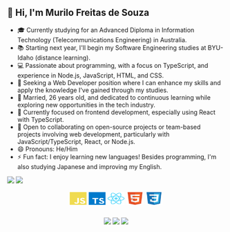 ## 👋 Hi, I'm Murilo Freitas de Souza

- 🎓 Currently studying for an Advanced Diploma in Information Technology (Telecommunications Engineering) in Australia.
- 📚 Starting next year, I'll begin my Software Engineering studies at BYU-Idaho (distance learning).
- 💻 Passionate about programming, with a focus on TypeScript, and experience in Node.js, JavaScript, HTML, and CSS.
- 🔭 Seeking a Web Developer position where I can enhance my skills and apply the knowledge I've gained through my studies.
- 💍 Married, 26 years old, and dedicated to continuous learning while exploring new opportunities in the tech industry.
- 🌱 Currently focused on frontend development, especially using React with TypeScript.
- 👯 Open to collaborating on open-source projects or team-based projects involving web development, particularly with JavaScript/TypeScript, React, or Node.js.
- 😄 Pronouns: He/Him
- ⚡ Fun fact: I enjoy learning new languages! Besides programming, I'm also studying Japanese and improving my English.
  <div >
<img height="180em" src="https://github-readme-stats.vercel.app/api?username=DevMurilol&show_icons=true&theme=gruvbox">
<img height="180em" src="https://github-readme-stats.vercel.app/api/top-langs/?username=DevMurilol&show_icons=true&theme=gruvbox&layout=compact"></div>
<div style="display: inline_block" align="center"><br>
  <img align="center" alt="Murilo-Js" height="30" width="40" src="https://raw.githubusercontent.com/devicons/devicon/master/icons/javascript/javascript-plain.svg">
  <img align="center" alt="Murilo-Ts" height="30" width="40" src="https://raw.githubusercontent.com/devicons/devicon/master/icons/typescript/typescript-plain.svg">
  <img align="center" alt="Murilo-React" height="30" width="40" src="https://raw.githubusercontent.com/devicons/devicon/master/icons/react/react-original.svg">
  <img align="center" alt="Murilo-HTML" height="30" width="40" src="https://raw.githubusercontent.com/devicons/devicon/master/icons/html5/html5-original.svg">
  <img align="center" alt="Murilo-CSS" height="30" width="40" src="https://raw.githubusercontent.com/devicons/devicon/master/icons/css3/css3-original.svg">
</div>

  ##  

<div align="center"> 
  <a href="https://instagram.com/murilodxdt" target="_blank"><img src="https://img.shields.io/badge/-Instagram-%23E4405F?style=for-the-badge&logo=instagram&logoColor=white" target="_blank"></a>
  <a href = "mailto:murilodesouzamfs@gmail.com"><img src="https://img.shields.io/badge/-Gmail-%23333?style=for-the-badge&logo=gmail&logoColor=white" target="_blank"></a>
  <a href="https://www.linkedin.com/in/murilo-freitas-de-souza-862a5121b/" target="_blank"><img src="https://img.shields.io/badge/-LinkedIn-%230077B5?style=for-the-badge&logo=linkedin&logoColor=white" target="_blank"></a> 
  
</div>
